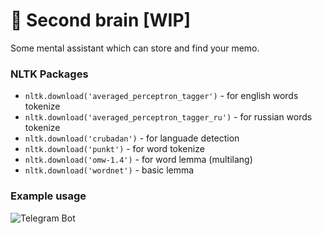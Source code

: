 # 🧠 Second brain [WIP]

Some mental assistant which can store and find your memo.

### NLTK Packages

* ```nltk.download('averaged_perceptron_tagger')``` - for english words tokenize
* ```nltk.download('averaged_perceptron_tagger_ru')``` - for russian words tokenize
* ```nltk.download('crubadan')``` - for languade detection
* ```nltk.download('punkt')``` - for word tokenize
* ```nltk.download('omw-1.4')``` - for word lemma (multilang)
* ```nltk.download('wordnet')``` - basic lemma

### Example usage
![Telegram Bot](telergam_usage.jpeg "Telegram bot")

